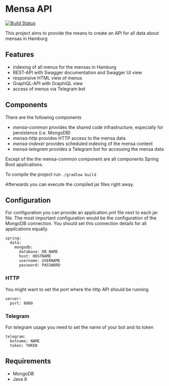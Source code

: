 
# Mensa API

[![Build Status](https://travis-ci.org/xabgesagtx/mensa-api.svg?branch=master)](https://travis-ci.org/xabgesagtx/mensa-api)

This project aims to provide the means to create an API for all data about mensas in Hamburg

## Features

* indexing of all menus for the mensas in Hamburg
* REST-API with Swagger documentation and Swagger UI view
* responsive HTML view of menus
* GraphQL-API with GraphiQL view 
* access of menus via Telegram bot

## Components

There are the following components

* *mensa-common* provides the shared code infrastructure, especially for persistence (i.e. MongoDB)
* *mensa-http* provides HTTP access to the mensa data
* *mensa-indexer* provides scheduled indexing of the mensa content
* *mensa-telegram* provides a Telegram bot for accessing the mensa data

Except of the the mensa-common component are all components Spring Boot applications.

To compile the project run `./gradlew build`

Afterwards you can execute the compiled jar files right away.

## Configuration

For configuration you can provide an application.yml file next to each jar file. The most important configuration would be the configuration of the MongoDB connection. You should set this connection details for all applications equally.

```
spring:
  data:
    mongodb:
      database: DB_NAME
      host: HOSTNAME
      username: USERNAME
      password: PASSWORD
```

### HTTP

You might want to set the port where the http API should be running
```
server:
  port: 8080
```

### Telegram

For telegram usage you need to set the name of your bot and its token
```
telegram:
  botname: NAME
  token: TOKEN

```

## Requirements

* MongoDB
* Java 8
